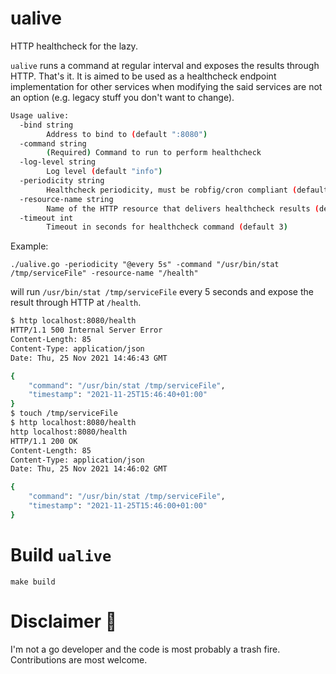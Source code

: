# ualive

HTTP healthcheck for the lazy.

`ualive` runs a command at regular interval and exposes the results through HTTP. That's it.
It is aimed to be used as a healthcheck endpoint implementation for other services when modifying the said services are not an option (e.g. legacy stuff you don't want to change).

```bash
Usage ualive:
  -bind string
        Address to bind to (default ":8080")
  -command string
        (Required) Command to run to perform healthcheck
  -log-level string
        Log level (default "info")
  -periodicity string
        Healthcheck periodicity, must be robfig/cron compliant (default "@every 1s")
  -resource-name string
        Name of the HTTP resource that delivers healthcheck results (default "/health")
  -timeout int
        Timeout in seconds for healthcheck command (default 3)
```

Example:

`./ualive.go -periodicity "@every 5s" -command "/usr/bin/stat /tmp/serviceFile" -resource-name "/health"`

will run `/usr/bin/stat /tmp/serviceFile` every 5 seconds and expose the result through HTTP at `/health`.

```bash
$ http localhost:8080/health
HTTP/1.1 500 Internal Server Error
Content-Length: 85
Content-Type: application/json
Date: Thu, 25 Nov 2021 14:46:43 GMT

{
    "command": "/usr/bin/stat /tmp/serviceFile",
    "timestamp": "2021-11-25T15:46:40+01:00"
}
$ touch /tmp/serviceFile
$ http localhost:8080/health
http localhost:8080/health                                                                                                                                                      ─╯
HTTP/1.1 200 OK
Content-Length: 85
Content-Type: application/json
Date: Thu, 25 Nov 2021 14:46:02 GMT

{
    "command": "/usr/bin/stat /tmp/serviceFile",
    "timestamp": "2021-11-25T15:46:00+01:00"
}
```

# Build `ualive`

`make build`

# Disclaimer 🤷

I'm not a go developer and the code is most probably a trash fire. Contributions are most welcome.
